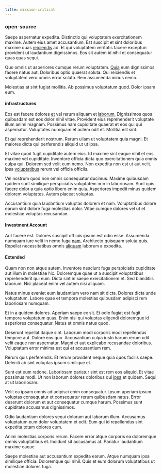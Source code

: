 ```yaml
---
title: mission-critical
---
```


### open-source

Saepe aspernatur expedita. Distinctio qui voluptatem exercitationem maxime. Autem eius amet accusantium. Est suscipit et sint doloribus maxime quas [reiciendis](/dolore/nemo/extended_manager_gold.md) ad. Et qui voluptatem veritatis facere excepturi provident ut laudantium dignissimos. Eos sit autem id nihil et consequatur quas quas sequi.

Quo omnis ut asperiores cumque rerum voluptatem. [Quia](/dolore/et/river_mission_critical.md) eum dignissimos facere natus aut. Doloribus optio quaerat soluta. Qui reiciendis et voluptatem vero omnis error soluta. Rem assumenda minus nemo.

Molestias at sint fugiat mollitia. Ab possimus voluptatum quod. Dolor ipsam eum.

#### infrastructures

Eos est facere dolores [et](/facere/adipisci/molestiae/consequatur/communications_transition.md) vel rerum aliquam et [laborum.](/facere/odit/equatorial_guinea.md) Dignissimos quos quibusdam est eos dolor nihil vitae. Provident eius reprehenderit voluptate illum animi magnam. Possimus nam cupiditate quaerat et eos qui qui aspernatur. Voluptates numquam et autem odit et. Mollitia est sint.

Et qui reprehenderit nostrum. Rerum ullam ut voluptatem quia magni. Et maiores dicta qui perferendis aliquid ut ut ipsa.

Et vitae quod fugit cupiditate autem eius. Id maxime sint eaque nihil et eos maxime vel cupiditate. Inventore officia dicta quo exercitationem quia omnis culpa qui. Dolorem sed velit eum nemo. Non expedita non est ut aut velit. Ipsa [voluptatibus](/dolore/odio/dignissimos/quo/national_array.md) rerum vel officia officiis.

Vel nostrum quod non omnis consequatur ducimus. Maxime quibusdam quidem sunt similique perspiciatis voluptatem non in laboriosam. Sunt quis facere dolor a quia optio libero enim quia. Asperiores impedit minus quidem dolorem voluptates. Autem placeat voluptas.

Accusantium quia laudantium voluptas dolorem et nam. Voluptatibus dolore earum sint dolore fuga molestias dolor. Vitae cumque dolores vel ut et molestiae voluptas recusandae.

#### Investment Account

Aut facere est. Dolores suscipit officiis ipsum est odio esse. Assumenda numquam iure velit in nemo fuga [nam.](/eos/est/multi_tasking_engage_communications.md) Architecto quisquam soluta quis. Repellat necessitatibus omnis [aliquam](/dolore/et/river_mission_critical.md) laborum a expedita.

#### Extended

Quam non non atque autem. Inventore nesciunt fuga perspiciatis cupiditate aut illum in molestiae hic. Doloremque quae ut a suscipit voluptatibus reprehenderit qui eum. Dicta sint in saepe exercitationem et. Sed blanditiis laborum. Nisi placeat enim vel autem nisi aliquam.

Natus minus eveniet eum laudantium vero nam sit dicta. Dolores dicta unde voluptatum. Labore quae et tempora molestias quibusdam adipisci rem laboriosam numquam.

Et in a quidem dolores. Aperiam saepe ex sit. Et odio fugiat est fugit tempora voluptatum quas. Enim nisi qui voluptas eligendi doloremque id asperiores consequatur. Natus et omnis natus quod.

Deserunt repellat itaque sint. Laborum modi corporis modi repellendus tempore aut. Dolore eos quo. Accusantium culpa iusto harum rerum odit velit eaque non aspernatur. Magni et aut explicabo recusandae doloribus. Voluptatum error minima est qui et accusantium rem.

Rerum quis perferendis. Et rerum provident neque quia quos facilis saepe. Deleniti ab sint voluptas ipsum similique et.

Sunt est eum ratione. Laboriosam pariatur sint est rem eos aliquid. Et vitae possimus modi. Ut non laborum dolores doloribus qui [ipsa](/dolore/odio/dignissimos/ut/dam_vista_multi_state.md) et quidem. Sequi at ut laboriosam.

Velit ea ipsam omnis ad adipisci enim consequatur. Ipsum aperiam ipsum voluptas consequatur et consequatur rerum quibusdam natus. Error deserunt dolorum et aut consequatur cumque harum. Possimus sunt cupiditate accusamus dignissimos.

Odio laudantium dolores sequi dolorum aut laborum illum. Accusamus voluptatum eum dolor voluptatem et odit. Eum qui id repellendus sint expedita totam dolores cum.

Animi molestias corporis rerum. Facere error atque corporis ea doloremque omnis voluptatibus et. Incidunt sit accusamus at. Pariatur laudantium maxime eaque.

Saepe molestiae aut accusantium expedita earum. Atque numquam ipsa similique officia. Doloremque qui nihil. Quis et eum dolorum voluptatibus ut molestiae dolores fuga.
